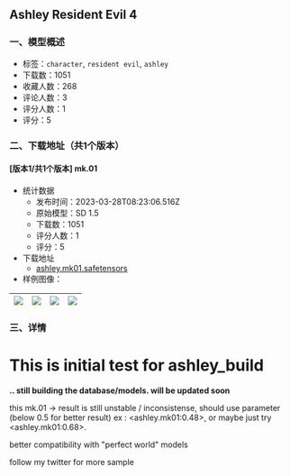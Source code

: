 ## Ashley Resident Evil 4
### 一、模型概述

- 标签：`character`, `resident evil`, `ashley`
- 下载数：1051
- 收藏人数：268
- 评论人数：3
- 评分人数：1
- 评分：5

### 二、下载地址（共1个版本）

#### [版本1/共1个版本] mk.01

- 统计数据
  - 发布时间：2023-03-28T08:23:06.516Z
  - 原始模型：SD 1.5
  - 下载数：1051
  - 评分人数：1
  - 评分：5
- 下载地址
  - [ashley.mk01.safetensors](https://civitai.com/api/download/models/30542)
- 样例图像：

| <img src="https://image.civitai.com/xG1nkqKTMzGDvpLrqFT7WA/1bd8505a-23d9-413b-c14c-a2f03d44e300/width=450/346848.jpeg" /> | <img src="https://image.civitai.com/xG1nkqKTMzGDvpLrqFT7WA/9323e3eb-10a1-4b5d-96e3-d8217e6cb800/width=450/346855.jpeg" /> | <img src="https://image.civitai.com/xG1nkqKTMzGDvpLrqFT7WA/9b71a4ed-caea-4c98-01f0-979fd21e7500/width=450/346854.jpeg" /> | <img src="https://image.civitai.com/xG1nkqKTMzGDvpLrqFT7WA/90bdcd16-5511-462f-8946-4aa5ea9c9400/width=450/346853.jpeg" /> |
| ---- | ---- | ---- | ---- |


### 三、详情
<h1><strong>This is initial test for ashley_build</strong></h1><p></p><p><strong>.. still building the database/models. will be updated soon</strong></p><p>this mk.01 -&gt; result is still unstable / inconsistense, should use parameter (below 0.5 for better result) ex : &lt;ashley.mk01:0.48&gt;, or maybe just try &lt;ashley.mk01:0.68&gt;. </p><p></p><p>better compatibility with "perfect world" models </p><p>follow my twitter for more sample</p>